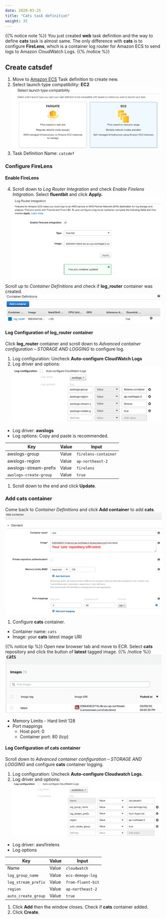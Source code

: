 ```yaml
---
date: 2020-03-25
title: "Cats task definition"
weight: 35
---
```


{{% notice note %}}
You just created **web** task definition and the way to define **cats** task is almost same. The only difference with **cats** is to configure **FireLens**, which is a container log router for Amazon ECS to send logs to Amazon CloudWatch Logs. 
{{% /notice %}}

## Create catsdef
1)	Move to [Amazon ECS](https://console.aws.amazon.com/ecs) Task definition to create new.  
2)	Select launch type compatibility: **EC2**  
![SelectEC2](../../../../static/images/ecs/taskdef/taskdef_select_ec2.png)
3)	Task Definition Name: `catsdef`  

### Configure FireLens
#### Enable FireLens
4)	Scroll down to *Log Router Integration* and check *Enable Firelens Intigration.* Select **fluentbit** and click **Apply.**  
![EnableFireLens](../../../../static/images/ecs/taskdef/enable_firelens.png)

Scroll up to *Container Definitions* and check if **log_router** container was created. 
![CheckLogRouter](../../../../static/images/ecs/taskdef/taskdef_added_log_router.png)

#### Log Configuration of log_router container
Click **log_router** container and scroll down to *Advanced container configuration – STORAGE AND LOGGING* to configure log. 
1. Log configuration: Uncheck **Auto-configure CloudWatch Logs**
2. Log driver and options:
![LogConfig](../../../../static/images/ecs/taskdef/taskdef_log_router_logging.png)
- Log driver: **awslogs**
- Log options: Copy and paste is recommended.
  
|Key|Value|Input|
|------|---|---|
|awslogs-group|Value|`firelens-container`|
|awslogs-region|Value|`ap-northeast-2`|
|awslogs-stream-prefix|Value|`firelens`|
|`awslogs-create-group`|Value|`true`|

1. Scroll down to the end and click **Update**. 

### Add cats container
Come back to *Container Definitions* and click **Add container** to add **cats**.
![CatsTask](../../../../static/images/ecs/taskdef/taskdef_cats_uri.png)
1. Configure **cats** container. 
- Container name: `cats`
- Image: your **cats** latest image URI 

{{% notice tip %}}
Open new browser tab and move to ECR. Select **cats** repository and click the button of **latest** tagged image. 
{{% /notice %}}
![CatsLatest](../../../../static/images/ecs/taskdef/taskdef_cats_latest_image.png)
- Memory Limits - Hard limit 128
- Port mappings
    + Host port: 0
    + Container port: 80 (tcp)

#### Log Configuration of cats container
Scroll down to *Advanced container configuration – STORAGE AND LOGGING* and configure **cats** container logging.
1. Log configuration: Uncheck **Auto-configure Cloudwatch Logs.**
2. Log driver and options: 
![CatsLogConfig](../../../../static/images/ecs/taskdef/taskdef_cats_log_config.png)
- Log driver: awsfirelens
- Log options

|Key|Value|Input|
|------|---|---|
|Name|Value|`cloudwatch`|
|`log_group_name`|Value|`ecs-demogo-log`|
|`log_stream_prefix`|Value|`from-fluent-bit`|
|`region`|Value|`ap-northeast-2`|
|`auto_create_group`|Value|`true`|

1. Click **Add** then the window closes. Check if **cats** container added. 
2. Click **Create**. 